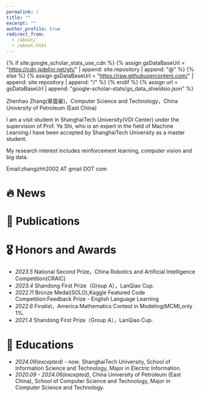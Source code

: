 ```yaml
---
permalink: /
title: ""
excerpt: ""
author_profile: true
redirect_from: 
  - /about/
  - /about.html
---
```


{% if site.google_scholar_stats_use_cdn %}
{% assign gsDataBaseUrl = "https://cdn.jsdelivr.net/gh/" | append: site.repository | append: "@" %}
{% else %}
{% assign gsDataBaseUrl = "https://raw.githubusercontent.com/" | append: site.repository | append: "/" %}
{% endif %}
{% assign url = gsDataBaseUrl | append: "google-scholar-stats/gs_data_shieldsio.json" %}

<span class='anchor' id='about-me'></span>

Zhenhao Zhang(章震豪)，Computer Science and Technology，China University of Petroleum (East China)

I am a visit student in ShanghaiTech University(VDI Center) under the supervision of Prof. Ye Shi, who is an expert in the field of Machine Learning.I have been accepted by ShanghaiTech University as a master student.

My research interest includes reinforcement learning, computer vision and big data.

Email:zhangzhh2002 AT gmail DOT com




# 🔥 News


# 📝 Publications 


# 🎖 Honors and Awards
- *2023.5* National Second Prize，China Robotics and Artificial Intelligence Competition(CRAIC)
- *2023.4* Shandong First Prize（Group A），LanQiao Cup.
- *2022.11* Bronze Medal(SOLO),Kaggle Featured Code Competition:Feedback Prize - English Language Learning
- *2022.6* Finalist，America Mathematics Contest in Modeling(MCM),only 1%.
- *2021.4* Shandong First Prize（Group A），LanQiao Cup.

# 📖 Educations
- *2024.09(excepted) - now*, ShanghaiTech University, School of Information Science and Technology, Major in Electric Information. 
- *2020.09 - 2024.06(excepted)*, China University of Petroleum (East China), School of Computer Science and Technology, Major in Computer Science and Technology.


